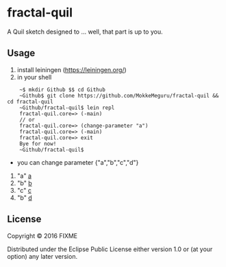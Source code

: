 # fractal-quil

A Quil sketch designed to ... well, that part is up to you.

## Usage
1. install leiningen (https://leiningen.org/)
2. in your shell 
``` 
    ~$ mkdir Github $$ cd Github
    ~Github$ git clone https://github.com/MokkeMeguru/fractal-quil && cd fractal-quil
    ~Github/fractal-quil$ lein repl
    fractal-quil.core=> (-main)
    // or
    fractal-quil.core=> (change-parameter "a")
    fractal-quil.core=> (-main)
    fractal-quil.core=> exit
    Bye for now!
    ~Github/fractal-quil$ 
```
 * you can change parameter {"a","b","c","d"}
 1. "a"
 [a](image/a.png)
 2. "b"
 [b](image/b.png)
 3. "c"
 [c](image/c.png)
 4. "b"
 [d](image/d.png)
## License

Copyright © 2016 FIXME

Distributed under the Eclipse Public License either version 1.0 or (at
your option) any later version.
